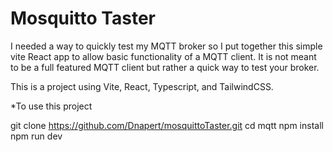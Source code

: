# Mosquitto Taster

I needed a way to quickly test my MQTT broker so I put together this simple vite React app to allow basic functionality of a MQTT client. It is not meant to be a full featured MQTT client but rather a quick way to test your broker.

This is a project using Vite, React, Typescript, and TailwindCSS.

*To use this project

 git clone https://github.com/Dnapert/mosquittoTaster.git
 cd mqtt
 npm install
 npm run dev
